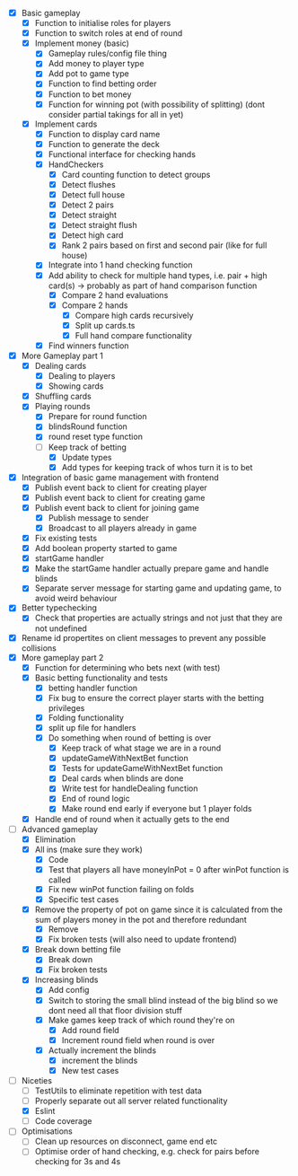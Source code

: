 - [x] Basic gameplay
    - [x] Function to initialise roles for players
    - [x] Function to switch roles at end of round
    - [x] Implement money (basic)
        - [x] Gameplay rules/config file thing
        - [x] Add money to player type
        - [x] Add pot to game type
        - [x] Function to find betting order
        - [x] Function to bet money
        - [x] Function for winning pot (with possibility of splitting) (dont consider partial takings for all in yet)
    - [x] Implement cards
        - [x] Function to display card name
        - [x] Function to generate the deck
        - [x] Functional interface for checking hands
        - [x] HandCheckers
            - [x] Card counting function to detect groups
            - [x] Detect flushes
            - [x] Detect full house
            - [x] Detect 2 pairs
            - [x] Detect straight
            - [x] Detect straight flush
            - [x] Detect high card
            - [x] Rank 2 pairs based on first and second pair (like for full house)
        - [x] Integrate into 1 hand checking function
        - [x] Add ability to check for multiple hand types, i.e. pair + high card(s) -> probably as part of hand comparison function
            - [x] Compare 2 hand evaluations
            - [x] Compare 2 hands
                - [x] Compare high cards recursively
                - [x] Split up cards.ts
                - [x] Full hand compare functionality
        - [x] Find winners function
- [x] More Gameplay part 1
    - [x] Dealing cards
        - [x] Dealing to players
        - [x] Showing cards
    - [x] Shuffling cards
    - [x] Playing rounds
        - [x] Prepare for round function
        - [x] blindsRound function
        - [x] round reset type function
        - [ ] Keep track of betting
            - [x] Update types
            - [x] Add types for keeping track of whos turn it is to bet
- [x] Integration of basic game management with frontend
    - [x] Publish event back to client for creating player
    - [x] Publish event back to client for creating game
    - [x] Publish event back to client for joining game
        - [x] Publish message to sender
        - [x] Broadcast to all players already in game
    - [x] Fix existing tests
    - [x] Add boolean property started to game
    - [x] startGame handler
    - [x] Make the startGame handler actually prepare game and handle blinds
    - [x] Separate server message for starting game and updating game, to avoid weird behaviour
- [x] Better typechecking
    - [x] Check that properties are actually strings and not just that they are not undefined
- [x] Rename id propertites on client messages to prevent any possible collisions
- [x] More gameplay part 2
    - [x] Function for determining who bets next (with test)
    - [x] Basic betting functionality and tests   
        - [x] betting handler function
        - [x] Fix bug to ensure the correct player starts with the betting privileges 
        - [x] Folding functionality
        - [x] split up file for handlers
        - [x] Do something when round of betting is over
            - [x] Keep track of what stage we are in a round
            - [x] updateGameWithNextBet function
            - [x] Tests for updateGameWithNextBet function
            - [x] Deal cards when blinds are done
            - [x] Write test for handleDealing function
            - [x] End of round logic
            - [x] Make round end early if everyone but 1 player folds
    - [x] Handle end of round when it actually gets to the end
- [ ] Advanced gameplay
    - [x] Elimination
    - [x] All ins (make sure they work)
        - [x] Code
        - [x] Test that players all have moneyInPot = 0 after winPot function is called
        - [x] Fix new winPot function failing on folds
        - [x] Specific test cases
    - [x] Remove the property of pot on game since it is calculated from the sum of players money in the pot and therefore redundant
        - [x] Remove
        - [x] Fix broken tests (will also need to update frontend)
    - [x] Break down betting file
        - [x] Break down
        - [x] Fix broken tests
    - [x] Increasing blinds
        - [x] Add config
        - [x] Switch to storing the small blind instead of the big blind so we dont need all that floor division stuff
        - [x] Make games keep track of which round they're on
            - [x] Add round field
            - [x] Increment round field when round is over
        - [x] Actually increment the blinds
            - [x] increment the blinds
            - [x] New test cases
- [ ] Niceties
    - [ ] TestUtils to eliminate repetition with test data
    - [ ] Properly separate out all server related functionality
    - [x] Eslint
    - [ ] Code coverage
- [ ] Optimisations
    - [ ] Clean up resources on disconnect, game end etc
    - [ ] Optimise order of hand checking, e.g. check for pairs before checking for 3s and 4s